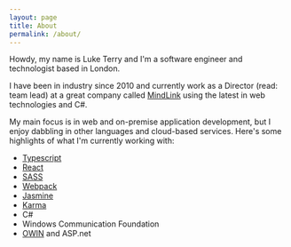 ```yaml
---
layout: page
title: About
permalink: /about/
---
```


Howdy, my name is Luke Terry and I'm a software engineer and technologist based in London.

I have been in industry since 2010 and currently work as a Director (read: team lead) at a great company called [MindLink] using the latest in web technologies and C#.

My main focus is in web and on-premise application development, but I enjoy dabbling in other languages and cloud-based services.
Here's some highlights of what I'm currently working with:

* [Typescript]
* [React]
* [SASS]
* [Webpack]
* [Jasmine]
* [Karma]
* C#
* Windows Communication Foundation
* [OWIN] and ASP.net

[MindLink]: https://www.mindlinksoft.com
[Typescript]: https://www.typescriptlang.org
[React]: https://facebook.github.io/react/
[SASS]: http://sass-lang.com
[Webpack]: https://webpack.github.io
[Jasmine]: https://jasmine.github.io/
[Karma]: https://karma-runner.github.io/
[OWIN]: http://owin.org